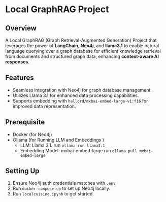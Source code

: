 # Local GraphRAG Project

## Overview
A Local GraphRAG (Graph Retrieval-Augmented Generation) Project that leverages the power of **LangChain**, **Neo4j**, and **llama3.1** to enable natural language querying over a graph database for efficient knowledge retrieval from documents and structured graph data, enhancing **context-aware AI responses**.

## Features
- Seamless integration with Neo4j for graph database management.
- Utilizes Llama 3.1 for enhanced data processing capabilities.
- Supports embedding with `hellord/mxbai-embed-large-v1:f16` for improved data representation.


## Prerequisite
- Docker (for Neo4j)
- Ollama (for Running LLM and Embeddings )
    - LLM: Llama 3.1. run `ollama run llama3.1`
    - Embedding Model: mxbai-embed-large run `ollama pull mxbai-embed-large`

## Setting Up
1. Ensure Neo4j auth credentials matches with `.env`
2. Run `docker-compose up` to set up Neo4j locally.
3. Run `localcuisine.ipynb` to get started.



